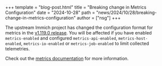 +++
template = "blog-post.html"
title = "Breaking change in Metrics Configuration"
date = "2024-10-28"
path = "news/2024/10/28/breaking-change-in-metrics-configuration"
author = ["nsg"]
+++


The upstream Immich project has changed the configuration format for metrics in the [v1.119.0 release](https://github.com/immich-app/immich/releases/tag/v1.119.0). You will be affected if you have enabled `metrics-enabled` and configured `metrics-api-enabled`, `metrics-host-enabled`, `metrics-io-enabled` or `metrics-job-enabled` to limit collected telemetries.

Check out the [metrics documentation](/configuration/metrics) for more information.
